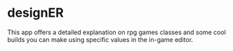 # designER

This app offers a detailed explanation on rpg games classes and some cool builds you can make using specific values in the in-game editor. 
